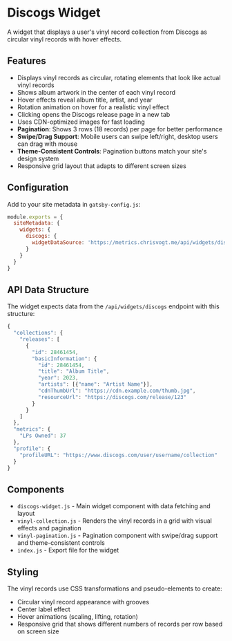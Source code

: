 # Discogs Widget

A widget that displays a user's vinyl record collection from Discogs as circular vinyl records with hover effects.

## Features

- Displays vinyl records as circular, rotating elements that look like actual vinyl records
- Shows album artwork in the center of each vinyl record
- Hover effects reveal album title, artist, and year
- Rotation animation on hover for a realistic vinyl effect
- Clicking opens the Discogs release page in a new tab
- Uses CDN-optimized images for fast loading
- **Pagination**: Shows 3 rows (18 records) per page for better performance
- **Swipe/Drag Support**: Mobile users can swipe left/right, desktop users can drag with mouse
- **Theme-Consistent Controls**: Pagination buttons match your site's design system
- Responsive grid layout that adapts to different screen sizes

## Configuration

Add to your site metadata in `gatsby-config.js`:

```javascript
module.exports = {
  siteMetadata: {
    widgets: {
      discogs: {
        widgetDataSource: 'https://metrics.chrisvogt.me/api/widgets/discogs'
      }
    }
  }
}
```

## API Data Structure

The widget expects data from the `/api/widgets/discogs` endpoint with this structure:

```javascript
{
  "collections": {
    "releases": [
      {
        "id": 28461454,
        "basicInformation": {
          "id": 28461454,
          "title": "Album Title",
          "year": 2023,
          "artists": [{"name": "Artist Name"}],
          "cdnThumbUrl": "https://cdn.example.com/thumb.jpg",
          "resourceUrl": "https://discogs.com/release/123"
        }
      }
    ]
  },
  "metrics": {
    "LPs Owned": 37
  },
  "profile": {
    "profileURL": "https://www.discogs.com/user/username/collection"
  }
}
```

## Components

- `discogs-widget.js` - Main widget component with data fetching and layout
- `vinyl-collection.js` - Renders the vinyl records in a grid with visual effects and pagination
- `vinyl-pagination.js` - Pagination component with swipe/drag support and theme-consistent controls
- `index.js` - Export file for the widget

## Styling

The vinyl records use CSS transformations and pseudo-elements to create:

- Circular vinyl record appearance with grooves
- Center label effect
- Hover animations (scaling, lifting, rotation)
- Responsive grid that shows different numbers of records per row based on screen size
